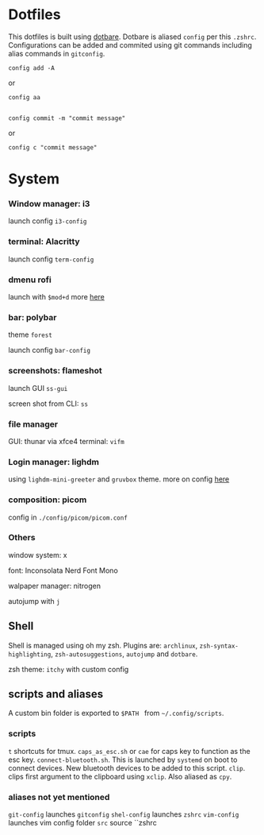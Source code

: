 # Dotfiles

This dotfiles is built using [dotbare](https://github.com/kazhala/dotbare). Dotbare is aliased `config` per this `.zshrc`. Configurations can be added and commited using git commands including alias commands in `gitconfig`.


    config add -A

or

    config aa


    config commit -m "commit message"

or

    config c "commit message"


# System

### Window manager: i3

launch config `i3-config`

### terminal: Alacritty

launch config `term-config`

### dmenu rofi

launch with `$mod+d`
more [here](https://github.com/davatorium/rofi)

### bar: polybar

theme  `forest` 

launch config `bar-config`

### screenshots: flameshot

launch GUI `ss-gui`

screen shot from CLI: `ss`

### file manager

GUI: thunar via xfce4
terminal: `vifm`

### Login manager: lighdm

using `lighdm-mini-greeter` and `gruvbox` theme. more on config [here](https://github.com/Pbotsaris/dotfiles-arch/tree/main/.config/lighdm)

### composition: picom

config in `./config/picom/picom.conf`

### Others

window system: x

font: Inconsolata Nerd Font Mono 

walpaper manager: nitrogen

autojump with `j`

## Shell

Shell is managed using oh my zsh. Plugins are: `archlinux`, `zsh-syntax-highlighting`, `zsh-autosuggestions`, `autojump` and `dotbare`.

zsh theme: `itchy` with custom config

## scripts and aliases

A custom bin folder is exported to `$PATH ` from `~/.config/scripts`.

### scripts

`t` shortcuts for tmux.
`caps_as_esc.sh` or `cae` for caps key to function as the esc key.
`connect-bluetooth.sh`. This is launched by `systemd` on boot to connect devices. New bluetooth devices to be added to this script. 
`clip`. clips first argument to the clipboard using `xclip`. Also aliased as `cpy`.

### aliases not yet mentioned

`git-config` launches `gitconfig`
`shel-config` launches `zshrc`
`vim-config` launches vim config folder
`src` source ``zshrc
